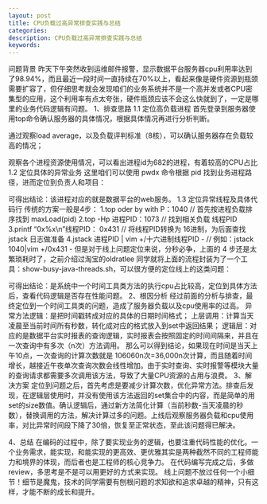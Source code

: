 ```yaml
---
layout: post
title: CPU负载过高异常排查实践与总结
categories:
description: CPU负载过高异常排查实践与总结
keywords:
---
```

问题背景
昨天下午突然收到运维邮件报警，显示数据平台服务器cpu利用率达到了98.94%，而且最近一段时间一直持续在70%以上，看起来像是硬件资源到瓶颈需要扩容了，但仔细思考就会发现咱们的业务系统并不是一个高并发或者CPU密集型的应用，这个利用率有点太夸张，硬件瓶颈应该不会这么快就到了，一定是哪里的业务代码逻辑有问题。
1、排查思路
1.1 定位高负载进程
首先登录到服务器使用top命令确认服务器的具体情况，根据具体情况再进行分析判断。

通过观察load average，以及负载评判标准（8核），可以确认服务器存在负载较高的情况；

观察各个进程资源使用情况，可以看出进程id为682的进程，有着较高的CPU占比
1.2 定位具体的异常业务
这里咱们可以使用 pwdx 命令根据 pid 找到业务进程路径，进而定位到负责人和项目：

可得出结论：该进程对应的就是数据平台的web服务。
1.3 定位异常线程及具体代码行
传统的方案一般是4步：
1.top oder by with P：1040 // 首先按进程负载排序找到  maxLoad(pid)
2.top -Hp 进程PID：1073    // 找到相关负载 线程PID
3.printf “0x%x\n”线程PID： 0x431  // 将线程PID转换为 16进制，为后面查找 jstack 日志做准备
4.jstack  进程PID | vim +/十六进制线程PID -        // 例如：jstack 1040|vim +/0x431 -
但是对于线上问题定位来说，分秒必争，上面的 4 步还是太繁琐耗时了，之前介绍过淘宝的oldratlee 同学就将上面的流程封装为了一个工具：show-busy-java-threads.sh，可以很方便的定位线上的这类问题：

可得出结论：是系统中一个时间工具类方法的执行cpu占比较高，定位到具体方法后，查看代码逻辑是否存在性能问题。
2、根因分析
经过前面的分析与排查，最终定位到一个时间工具类的问题，造成了服务器负载以及cpu使用率的过高。
异常方法逻辑：是把时间戳转成对应的具体的日期时间格式；
上层调用：计算当天凌晨至当前时间所有秒数，转化成对应的格式放入到set中返回结果；
逻辑层：对应的是数据平台实时报表的查询逻辑，实时报表会按照固定的时间间隔来，并且在一次查询中有多次（n次）方法调用。
那么可以得到结论，如果现在时间是当天上午10点，一次查询的计算次数就是 106060n次=36,000n次计算，而且随着时间增长，越接近午夜单次查询次数会线性增加。由于实时查询、实时报警等模块大量的查询请求都需要多次调用该方法，导致了大量CPU资源的占用与浪费。
3、解决方案
定位到问题之后，首先考虑是要减少计算次数，优化异常方法。排查后发现，在逻辑层使用时，并没有使用该方法返回的set集合中的内容，而是简单的用set的size数值。确认逻辑后，通过新方法简化计算（当前秒数-当天凌晨的秒数），替换调用的方法，解决计算过多的问题。上线后观察服务器负载和cpu使用率，对比异常时间段下降了30倍，恢复至正常状态，至此该问题得已解决。

4、总结
在编码的过程中，除了要实现业务的逻辑，也要注重代码性能的优化。一个业务需求，能实现，和能实现的更高效、更优雅其实是两种截然不同的工程师能力和境界的体现，而后者也是工程师的核心竞争力。
在代码编写完成之后，多做 review，多思考是不是可以用更好的方式来实现。
线上问题不放过任何一个小细节！细节是魔鬼，技术的同学需要有刨根问题的求知欲和追求卓越的精神，只有这样，才能不断的成长和提升。
